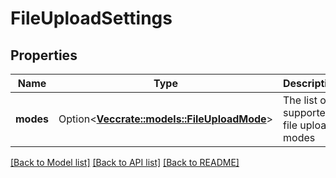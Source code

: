 # FileUploadSettings

## Properties

Name | Type | Description | Notes
------------ | ------------- | ------------- | -------------
**modes** | Option<[**Vec<crate::models::FileUploadMode>**](FileUploadMode.md)> | The list of supported file upload modes | [optional]

[[Back to Model list]](../README.md#documentation-for-models) [[Back to API list]](../README.md#documentation-for-api-endpoints) [[Back to README]](../README.md)


